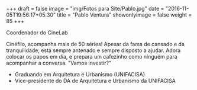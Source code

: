 +++
draft = false
image = "img/Fotos para Site/Pablo.jpg"
date = "2016-11-05T19:56:17+05:30"
title = "Pablo Ventura"
showonlyimage = false
weight = 85
+++

Coordenador do CineLab
<!--more-->

Cinéfilo, acompanha mais de 50 séries! Apesar da fama de cansado e da tranquilidade, está sempre antenado e sempre disposto a ajudar. Adora colocar os papos em dia, e prepara um cafezinho como ninguém para acompanhar a conversa.
"Vamos investir?"

* Graduando em Arquitetura e Urbanismo (UNIFACISA)
* Vice-presidente do DA de Arquitetura e Urbanismo da UNIFACISA
